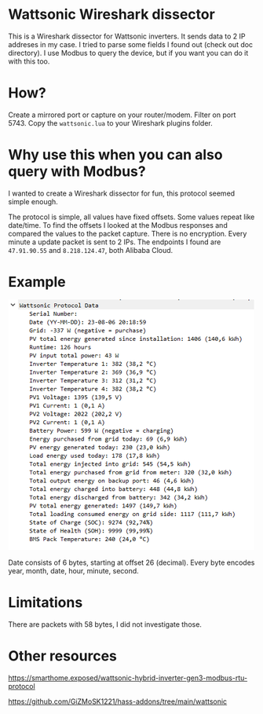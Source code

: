 # Wattsonic Wireshark dissector
This is a Wireshark dissector for Wattsonic inverters. It sends data to 2 IP addreses in my case. I tried to parse some fields I found out (check out doc directory). I use Modbus to query the device, but if you want you can do it with this too.

# How?

Create a mirrored port or capture on your router/modem. Filter on port 5743. Copy the `wattsonic.lua` to your Wireshark plugins folder.

# Why use this when you can also query with Modbus?

I wanted to create a Wireshark dissector for fun, this protocol seemed simple enough.

The protocol is simple, all values have fixed offsets. Some values repeat like date/time. To find the offsets I looked at the Modbus responses and compared the values to the packet capture. There is no encryption. Every minute a update packet is sent to 2 IPs. The endpoints I found are `47.91.90.55` and `8.218.124.47`, both Alibaba Cloud.

# Example

![Wireshark screenshot](./doc/wattsonic_wireshark_dissector.png)

Date consists of 6 bytes, starting at offset 26 (decimal). Every byte encodes year, month, date, hour, minute, second.

# Limitations

There are packets with 58 bytes, I did not investigate those.

# Other resources

https://smarthome.exposed/wattsonic-hybrid-inverter-gen3-modbus-rtu-protocol

https://github.com/GiZMoSK1221/hass-addons/tree/main/wattsonic
